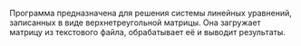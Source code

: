 Программа предназначена для решения системы линейных уравнений, записанных в виде  верхнетреугольной матрицы. Она загружает матрицу из текстового файла, обрабатывает её и выводит результаты.
